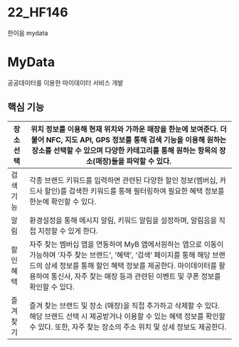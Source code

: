 # 22_HF146
한이음 mydata

# MyData
공공데이터를 이용한 마이데이터 서비스 개발

## 핵심 기능
| 장소 선택 | 위치 정보를 이용해 현재 위치와 가까운 매장을 한눈에 보여준다. 더불어 NFC, 지도 API, GPS 정보를 통해 검색 기능을 이용해 원하는 장소를 선택할 수 있으며 다양한 카테고리를 통해 원하는 항목의 장소(매장)들을 파악할 수 있다. |
| --- | --- |
| 검색 기능 | 각종 브랜드 키워드를 입력하면 관련된 다양한 할인 정보(멤버십, 카드사 할인)를 검색한 키워드를 통해 필터링하여 필요한 혜택 정보를 한눈에 확인할 수 있다. |
| 알림 | 환경설정을 통해 메시지 알림, 키워드 알림을 설정하며, 알림음을 직접 지정할 수 있게 한다. |
| 할인 혜택 | 자주 찾는 멤버십 앱을 연동하여 MyB 앱에서원하는 앱으로 이동이 가능하며 ‘자주 찾는 브랜드’, ‘혜택’, ‘검색’ 페이지를 통해 해당 브랜드의 상세 정보를 통해 할인 혜택 정보를 제공한다. 마이데이터를 활용하여 통신사, 자주 찾는 매장 등과 관련된 이벤트 및 쿠폰 정보를 확인할 수 있다. |
| 즐겨찾기 | 즐겨 찾는 브랜드 및 장소 (매장)을 직접 추가하고 삭제할 수 있다. 해당 브랜드 선택 시 제공받거나 이용할 수 있는 혜택 정보를 확인할 수 있다. 또한, 자주 찾는 장소의 주소 위치 및 상세 정보도 제공한다. |
